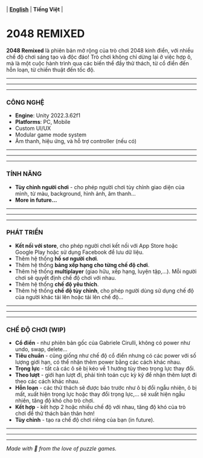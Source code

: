 
| **[English](./README.md)** | **Tiếng Việt** |

# **2048 REMIXED**

**2048 Remixed** là phiên bản mở rộng của trò chơi 2048 kinh điển, với nhiều chế độ chơi sáng tạo và độc đáo! Trò chơi không chỉ dừng lại ở việc hợp ô, mà là một cuộc hành trình qua các biến thể đầy thử thách, từ cổ điển đến hỗn loạn, từ chiến thuật đến tốc độ.

---
---
---

### **CÔNG NGHỆ**
- **Engine**: Unity 2022.3.62f1
- **Platforms**: PC, Mobile
- Custom UI/UX
- Modular game mode system
- Âm thanh, hiệu ứng, và hỗ trợ controller (nếu có)

---
---
---

### **TÍNH NĂNG**
- **Tùy chỉnh người chơi** - cho phép người chơi tùy chỉnh giao diện của mình, từ màu, background, hình ảnh, âm thanh...
- **More in future...**

---
---
---

### **PHÁT TRIỂN**
- **Kết nối với store**, cho phép người chơi kết nối với App Store hoặc Google Play hoặc sử dụng Facebook để lưu dữ liệu.
- Thêm hệ thống **hồ sơ người chơi**.
- Thêm hệ thống **bảng xếp hạng cho từng chế độ chơi**.
- Thêm hệ thống **multiplayer** (giao hữu, xếp hạng, luyện tập,...). Mỗi người chơi sẽ quyết định chế độ chơi với nhau.
- Thêm hệ thống **chế độ yêu thích**.
- Thêm hệ thống **chế độ tùy chỉnh**, cho phép người dùng sử dụng chế độ của người khác tải lên hoặc tải lên chế độ...

---
---
---

### **CHẾ ĐỘ CHƠI (WIP)**

- **Cổ điển** - như phiên bản gốc của Gabriele Cirulli, không có power như undo, swap, delete...
- **Tiêu chuẩn** - cũng giống như chế độ cổ điển nhưng có các power với số lượng giới hạn, có thể nhận thêm power bằng các cách khác nhau.
- **Trọng lực** - tất cả các ô sẽ bị kéo về 1 hướng tùy theo trọng lực thay đổi.
- **Theo lượt** - giới hạn lượt đi, phải tính toán cực kỳ kỹ để nhận thêm lượt đi theo các cách khác nhau.
- **Hỗn loạn** - các thử thách sẽ được báo trước như ô bị đổi ngẫu nhiên, ô bị mất, xuất hiện trọng lực hoặc thay đổi trọng lực,... sẽ xuất hiện ngẫu nhiên, tăng độ khó cho trò chơi.
- **Kết hợp** - kết hợp 2 hoặc nhiều chế độ với nhau, tăng độ khó của trò chơi để thử thách bản thân hơn!
- **Tùy chỉnh** - tạo ra chế độ chơi riêng của bạn (in future).

---
---
---
*Made with 💙 from the love of puzzle games.*